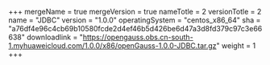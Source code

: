 +++
mergeName = true
mergeVersion = true
nameTotle = 2
versionTotle = 2
name = "JDBC"
version = "1.0.0"
operatingSystem = "centos_x86_64"
sha = "a76df4e96c4cb69b10580fcde2d4ef46b5d426be6d47a3d8fd379c97c3e66638"
downloadlink = "https://opengauss.obs.cn-south-1.myhuaweicloud.com/1.0.0/x86/openGauss-1.0.0-JDBC.tar.gz"
weight =  1
+++